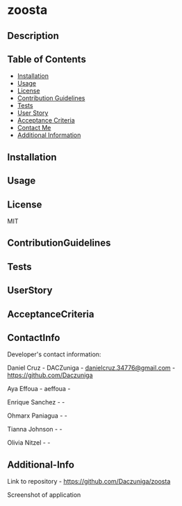 # zoosta
  ## Description
  

  ## Table of Contents
  
  - [Installation](#installation)
  - [Usage](#usage)
  - [License](#license)
  - [Contribution Guidelines](#contributionguidelines)
  - [Tests](#tests)
  - [User Story](#UserStory)
  - [Acceptance Criteria](#AcceptanceCriteria)
  - [Contact Me](#contactinfo)
  - [Additional Information](#additional-info)
  
## Installation
  

## Usage
  
 
## License
  MIT

## ContributionGuidelines
  

## Tests
  

## UserStory
  

## AcceptanceCriteria
  


## ContactInfo
Developer's contact information: 

Daniel Cruz - DACZuniga - danielcruz.34776@gmail.com - https://github.com/Daczuniga

Aya Effoua - aeffoua - 

Enrique Sanchez - - 

Ohmarx Paniagua - - 

Tianna Johnson - - 

Olivia Nitzel - - 


## Additional-Info
Link to repository - https://github.com/Daczuniga/zoosta

Screenshot of application


